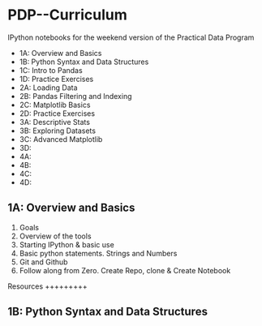 PDP--Curriculum
======================

IPython notebooks for the weekend version of the Practical Data Program


* 1A: Overview and Basics
* 1B: Python Syntax and Data Structures
* 1C: Intro to Pandas
* 1D: Practice Exercises
* 2A: Loading Data
* 2B: Pandas Filtering and Indexing
* 2C: Matplotlib Basics
* 2D: Practice Exercises
* 3A: Descriptive Stats
* 3B: Exploring Datasets
* 3C: Advanced Matplotlib
* 3D: 
* 4A:
* 4B:
* 4C:
* 4D:

1A: Overview and Basics
-----------------------

1. Goals
2. Overview of the tools
3. Starting IPython & basic use
4. Basic python statements. Strings and Numbers
5. Git and Github
6. Follow along from Zero. Create Repo, clone & Create Notebook

Resources
+++++++++

1B: Python Syntax and Data Structures
-------------------------------------